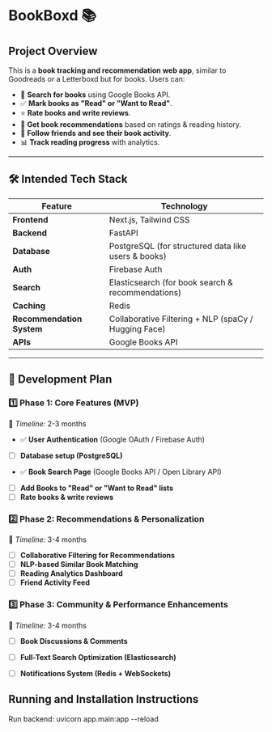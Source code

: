 # BookBoxd 📚

## **Project Overview**
This is a **book tracking and recommendation web app**, similar to Goodreads or a Letterboxd but for books. Users can:
- 📖 **Search for books** using Google Books API.
- ✅ **Mark books as "Read" or "Want to Read"**.
- ⭐ **Rate books and write reviews**.
- 🧠 **Get book recommendations** based on ratings & reading history.
- 👥 **Follow friends and see their book activity**.
- 📊 **Track reading progress** with analytics.

---

## **🛠 Intended Tech Stack**
| Feature | Technology |
|------------|--------------|
| **Frontend** | Next.js, Tailwind CSS |
| **Backend** | FastAPI  |
| **Database** | PostgreSQL (for structured data like users & books) |
| **Auth** | Firebase Auth |
| **Search** | Elasticsearch (for book search & recommendations) |
| **Caching** | Redis |
| **Recommendation System** | Collaborative Filtering + NLP (spaCy / Hugging Face) |
| **APIs** | Google Books API |

---

## **🔨 Development Plan**
### **1️⃣ Phase 1: Core Features (MVP)**
📆 *Timeline:* 2-3 months
- ✅ **User Authentication** (Google OAuth / Firebase Auth)
- [ ] **Database setup (PostgreSQL)**
- ✅  **Book Search Page** (Google Books API / Open Library API)
- [ ] **Add Books to "Read" or "Want to Read" lists**
- [ ] **Rate books & write reviews**

### **2️⃣ Phase 2: Recommendations & Personalization**
📆 *Timeline:* 3-4 months
- [ ] **Collaborative Filtering for Recommendations**
- [ ] **NLP-based Similar Book Matching**
- [ ] **Reading Analytics Dashboard**
- [ ] **Friend Activity Feed**

### **3️⃣ Phase 3: Community & Performance Enhancements**
📆 *Timeline:* 3-4 months
- [ ] **Book Discussions & Comments**
- [ ] **Full-Text Search Optimization (Elasticsearch)**
- [ ] **Notifications System (Redis + WebSockets)**


## **Running and Installation Instructions**
Run backend: uvicorn app.main:app --reload